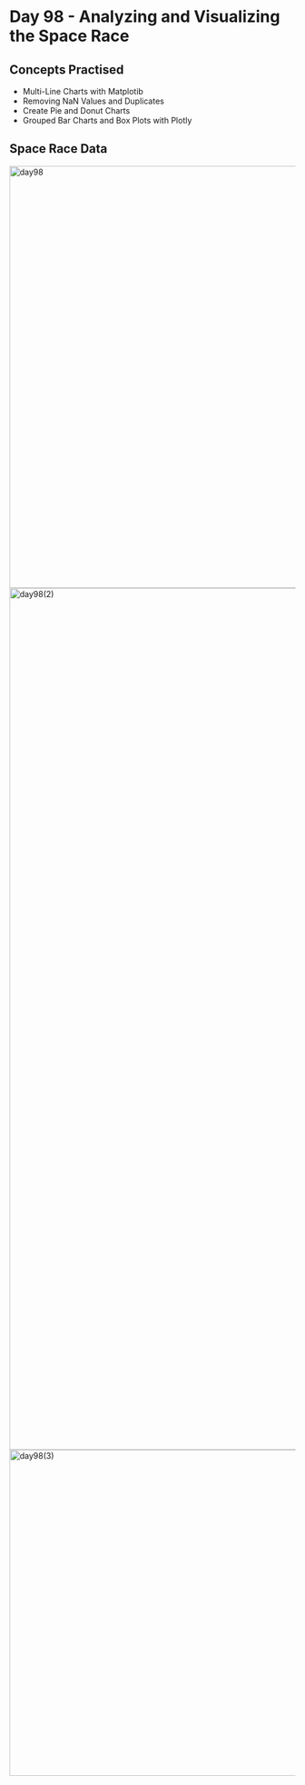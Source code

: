 # Day 98 - Analyzing and Visualizing the Space Race
## Concepts Practised
- Multi-Line Charts with Matplotib
- Removing NaN Values and Duplicates
- Create Pie and Donut Charts
- Grouped Bar Charts and Box Plots with Plotly
## Space Race Data
<img width="743" alt="day98" src="https://user-images.githubusercontent.com/98851253/174491084-c01fe84e-cfbc-4f42-8540-b9bf86e1623a.png">
<img width="1517" alt="day98(2)" src="https://user-images.githubusercontent.com/98851253/174491086-7ffd9715-92b4-4e13-b266-9b07122a2f85.png">
<img width="574" alt="day98(3)" src="https://user-images.githubusercontent.com/98851253/174491125-9d59286d-150a-40f9-9788-2403f4bc3d9d.png">
